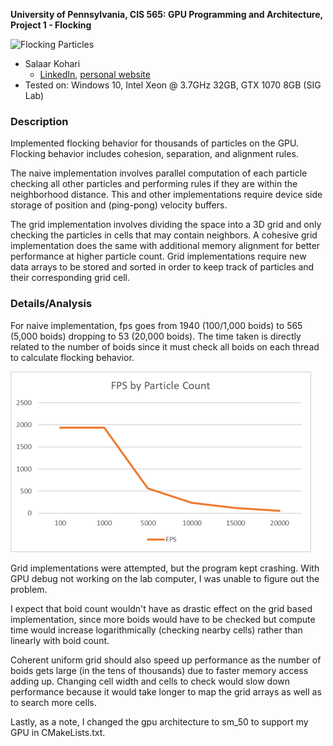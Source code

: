 **University of Pennsylvania, CIS 565: GPU Programming and Architecture,
Project 1 - Flocking**

![Flocking Particles](images/flocking.gif)

* Salaar Kohari
  * [LinkedIn](https://www.linkedin.com/in/salaarkohari), [personal website](http://salaar.kohari.com)
* Tested on: Windows 10, Intel Xeon @ 3.7GHz 32GB, GTX 1070 8GB (SIG Lab)

### Description

Implemented flocking behavior for thousands of particles on the GPU. Flocking behavior includes cohesion, separation, and alignment rules.

The naive implementation involves parallel computation of each particle checking all other particles and performing rules if they are within the neighborhood distance. This and other implementations require device side storage of position and (ping-pong) velocity buffers.

The grid implementation involves dividing the space into a 3D grid and only checking the particles in cells that may contain neighbors. A cohesive grid implementation does the same with additional memory alignment for better performance at higher particle count. Grid implementations require new data arrays to be stored and sorted in order to keep track of particles and their corresponding grid cell.

### Details/Analysis

For naive implementation, fps goes from 1940 (100/1,000 boids) to 565 (5,000 boids) dropping to 53 (20,000 boids). The time taken is directly related to the number of boids since it must check all boids on each thread to calculate flocking behavior.

![Naive FPS Analysis](images/naiveFPS.png)

Grid implementations were attempted, but the program kept crashing. With GPU debug not working on the lab computer, I was unable to figure out the problem.

I expect that boid count wouldn't have as drastic effect on the grid based implementation, since more boids would have to be checked but compute time would increase logarithmically (checking nearby cells) rather than linearly with boid count.

Coherent uniform grid should also speed up performance as the number of boids gets large (in the tens of thousands) due to faster memory access adding up. Changing cell width and cells to check would slow down performance because it would take longer to map the grid arrays as well as to search more cells.

Lastly, as a note, I changed the gpu architecture to sm_50 to support my GPU in CMakeLists.txt.
